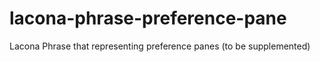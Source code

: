# lacona-phrase-preference-pane
Lacona Phrase that representing preference panes (to be supplemented)

